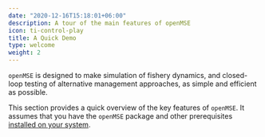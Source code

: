 ```yaml
---
date: "2020-12-16T15:18:01+06:00"
description: A tour of the main features of openMSE
icon: ti-control-play
title: A Quick Demo
type: welcome
weight: 2
---
```


`openMSE` is designed to make simulation of fishery dynamics, and closed-loop testing of alternative management approaches, as simple and efficient as possible. 

This section provides a quick overview of the key features of `openMSE`. It assumes that you have the `openMSE` package and other prerequisites [installed on your system](/about-openmse/prerequisites/). 







